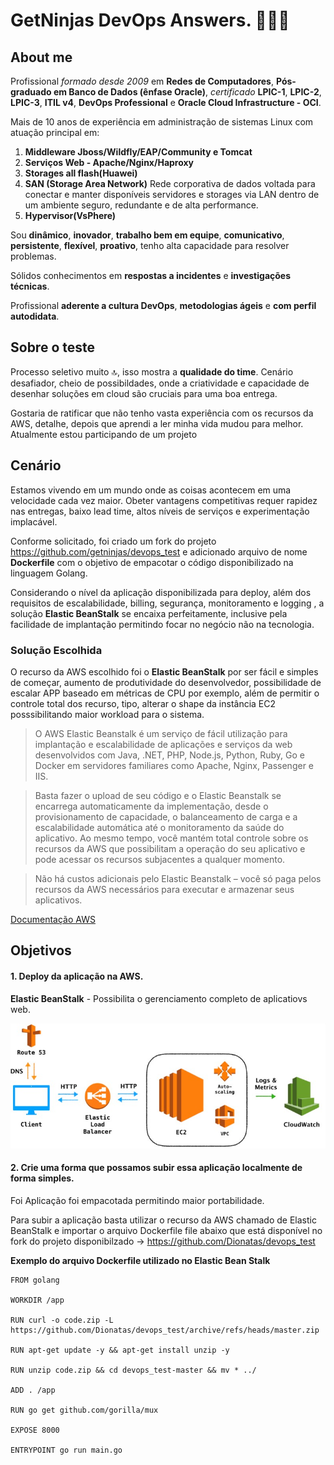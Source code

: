 # GetNinjas DevOps Answers. 🚀🚀🚀

## About me

Profissional *formado desde 2009* em **Redes de Computadores**, **Pós-graduado em Banco de Dados (ênfase Oracle)**, *certificado* **LPIC-1**, **LPIC-2**, **LPIC-3**, **ITIL v4**, **DevOps Professional** e **Oracle Cloud Infrastructure - OCI**.

Mais de 10 anos de experiência em administração de sistemas Linux com atuação principal em:
1) **Middleware Jboss/Wildfly/EAP/Community e Tomcat**
2) **Serviços Web - Apache/Nginx/Haproxy**
3) **Storages all flash(Huawei)**
4) **SAN (Storage Area Network)** Rede corporativa de dados voltada para conectar e manter disponíveis servidores e storages via LAN dentro de um ambiente seguro, redundante e de alta performance.
4) **Hypervisor(VsPhere)**<br>

Sou **dinâmico**, **inovador**, **trabalho bem em equipe**, **comunicativo**, **persistente**, **flexível**, **proativo**, tenho alta capacidade para resolver problemas. <br>

Sólidos conhecimentos em **respostas a incidentes** e **investigações técnicas**. <br>

Profissional **aderente a cultura DevOps**, **metodologias ágeis** e **com perfil autodidata**. <br>


## Sobre o teste
Processo seletivo muito 🔝, isso mostra a **qualidade do time**. Cenário desafiador, cheio de possibildades, onde a criatividade e capacidade de desenhar soluções em cloud são cruciais para uma boa entrega.<br>

Gostaria de ratificar que não tenho vasta experiência com os recursos da AWS, detalhe, depois que aprendi a ler minha vida mudou para melhor. Atualmente estou participando de um projeto 


## Cenário
Estamos vivendo em um mundo onde as coisas acontecem em uma velocidade cada vez maior. Obeter vantagens competitivas requer rapidez nas entregas, baixo lead time, altos níveis de serviços e experimentação implacável. <br>

Conforme solicitado, foi criado um fork do projeto https://github.com/getninjas/devops_test e adicionado arquivo de nome **Dockerfile** com o objetivo de empacotar o código disponibilizado na linguagem Golang.

Considerando o nível da aplicação disponibilizada para deploy, além dos requisitos de escalabilidade, billing, segurança, monitoramento e logging , a solução **Elastic BeanStalk** se encaixa perfeitamente, inclusive pela facilidade de implantação permitindo focar no negócio não na tecnologia. 


### Solução Escolhida 
O recurso da AWS escolhido foi o **Elastic BeanStalk** por ser fácil e simples de começar, aumento de produtividade do desenvolvedor, possibilidade de escalar APP baseado em métricas de CPU por exemplo, além de permitir o controle total dos recurso, tipo, alterar o shape da instância EC2 posssibilitando maior workload para o sistema. <br>


>O AWS Elastic Beanstalk é um serviço de fácil utilização para implantação e escalabilidade de aplicações e serviços da web desenvolvidos com Java, .NET, PHP, Node.js, Python, Ruby, Go e Docker em servidores familiares como Apache, Nginx, Passenger e IIS.<br>

>Basta fazer o upload de seu código e o Elastic Beanstalk se encarrega automaticamente da implementação, desde o provisionamento de capacidade, o balanceamento de carga e a escalabilidade automática até o monitoramento da saúde do aplicativo. Ao mesmo tempo, você mantém total controle sobre os recursos da AWS que possibilitam a operação do seu aplicativo e pode acessar os recursos subjacentes a qualquer momento.<br>

>Não há custos adicionais pelo Elastic Beanstalk – você só paga pelos recursos da AWS necessários para executar e armazenar seus aplicativos.

[Documentação AWS](https://aws.amazon.com/pt/elasticbeanstalk/)


## Objetivos

#### 1. Deploy da aplicação na AWS.

**Elastic BeanStalk** - Possibilita o gerenciamento completo de aplicatiovs web. <br>

![Arquitetura da Solução](./images/architecture.jpg)

#### 2. Crie uma forma que possamos subir essa aplicação localmente de forma simples.
Foi Aplicação foi empacotada permitindo maior portabilidade. <br>

Para subir a aplicação basta utilizar o recurso da AWS chamado de Elastic BeanStalk e importar o arquivo Dockerfile file abaixo que está disponível no fork do projeto disponibilzado -> https://github.com/Dionatas/devops_test <br>

**Exemplo do arquivo Dockerfile utilizado no Elastic Bean Stalk**

```
FROM golang

WORKDIR /app

RUN curl -o code.zip -L https://github.com/Dionatas/devops_test/archive/refs/heads/master.zip

RUN apt-get update -y && apt-get install unzip -y

RUN unzip code.zip && cd devops_test-master && mv * ../

ADD . /app

RUN go get github.com/gorilla/mux

EXPOSE 8000

ENTRYPOINT go run main.go

```